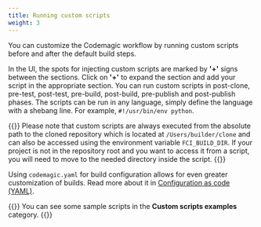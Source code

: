 ```yaml
---
title: Running custom scripts
weight: 3
---
```


You can customize the Codemagic workflow by running custom scripts before and after the default build steps.

In the UI, the spots for injecting custom scripts are marked by **'+'** signs between the sections. Click on **'+'** to expand the section and add your script in the appropriate section. You can run custom scripts in post-clone, pre-test, post-test, pre-build, post-build, pre-publish and post-publish phases. The scripts can be run in any language, simply define the language with a shebang line. For example, `#!/usr/bin/env python`.

{{<notebox>}}
Please note that custom scripts are always executed from the absolute path to the cloned repository which is located at `/Users/builder/clone` and can also be accessed using the environment variable `FCI_BUILD_DIR`. If your project is not in the repository root and you want to access it from a script, you will need to move to the needed directory inside the script.
{{</notebox>}}

Using `codemagic.yaml` for build configuration allows for even greater customization of builds. Read more about it in [Configuration as code (YAML)](./yaml/).

{{<notebox>}}
You can see some sample scripts in the **Custom scripts examples** category.
{{</notebox>}}


